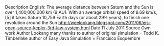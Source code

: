Description	
English: The average distance between Saturn and the Sun is over 1,400,000,000 km (9 AU). With an average orbital speed of 9.69 km/s,[5] it takes Saturn 10,759 Earth days (or about 29½ years), to finish one revolution around the Sun
http://weelookang.blogspot.com/2011/06/ejs-open-source-kepler-3rd-law-system.html
Date	11 July 2011
Source	Own work
Author	Lookang many thanks to author of original simulation = Todd K. Timberlake author of Easy Java Simulation = Francisco Esquembre
